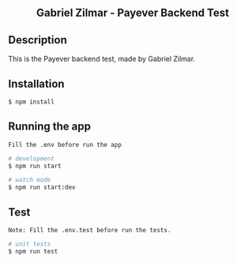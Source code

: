 <h2 align="center">
  <strong>Gabriel Zilmar - Payever Backend Test</strong>
</h2>

## Description

This is the Payever backend test, made by Gabriel Zilmar.

## Installation

```bash
$ npm install
```

## Running the app

`Fill the .env before run the app`

```bash
# development
$ npm run start

# watch mode
$ npm run start:dev
```

## Test

`Note: Fill the .env.test before run the tests.`

```bash
# unit tests
$ npm run test
```
